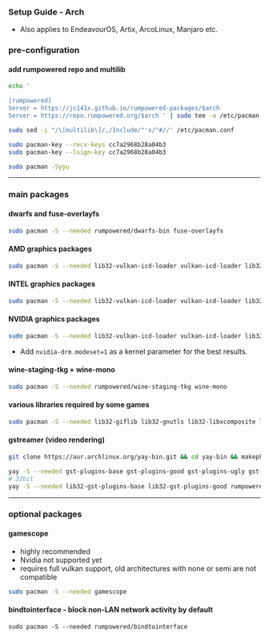 <h3>Setup Guide - Arch</h3>

- Also applies to EndeavourOS, Artix, ArcoLinux, Manjaro etc.

### pre-configuration

#### add rumpowered repo and multilib
```sh
echo '

[rumpowered]
Server = https://jc141x.github.io/rumpowered-packages/$arch
Server = https://repo.rumpowered.org/$arch ' | sudo tee -a /etc/pacman.conf

sudo sed -i "/\[multilib\]/,/Include/"'s/^#//' /etc/pacman.conf

sudo pacman-key --recv-keys cc7a2968b28a04b3
sudo pacman-key --lsign-key cc7a2968b28a04b3

sudo pacman -Syyu
```


------------------------------------------------------------------------------------------------------

### main packages

#### dwarfs and fuse-overlayfs
```sh
sudo pacman -S --needed rumpowered/dwarfs-bin fuse-overlayfs
```

#### AMD graphics packages
```sh
sudo pacman -S --needed lib32-vulkan-icd-loader vulkan-icd-loader lib32-vulkan-radeon vulkan-radeon && sudo pacman -R amdvlk
```

#### INTEL graphics packages

```sh
sudo pacman -S --needed lib32-vulkan-icd-loader vulkan-icd-loader lib32-vulkan-intel vulkan-intel
```

#### NVIDIA graphics packages

```sh
sudo pacman -S --needed lib32-vulkan-icd-loader vulkan-icd-loader lib32-libglvnd lib32-nvidia-utils libglvnd nvidia
```

- Add `nvidia-drm.modeset=1` as a kernel parameter for the best results.

#### wine-staging-tkg + wine-mono
```sh
sudo pacman -S --needed rumpowered/wine-staging-tkg wine-mono
```

#### various libraries required by some games
```sh
sudo pacman -S --needed lib32-giflib lib32-gnutls lib32-libxcomposite lib32-libxinerama lib32-libxslt lib32-mpg123 lib32-v4l-utils lib32-alsa-lib lib32-alsa-plugins lib32-libpulse lib32-openal lib32-zlib giflib libgphoto2 libxcrypt-compat zlib
```

#### gstreamer (video rendering)
```sh
git clone https://aur.archlinux.org/yay-bin.git && cd yay-bin && makepkg -si

yay -S --needed gst-plugins-base gst-plugins-good gst-plugins-ugly gst-plugins-bad gstreamer-vaapi gst-libav
# 32bit
yay -S --needed lib32-gst-plugins-base lib32-gst-plugins-good rumpowered/lib32-gst-plugins-ugly lib32-gst-plugins-bad
```

-------------------------------------------------------------------------------------------------------------------

### optional packages

#### gamescope
- highly recommended
- Nvidia not supported yet
- requires full vulkan support, old architectures with none or semi are not compatible

```sh
sudo pacman -S --needed gamescope
```

#### bindtointerface - block non-LAN network activity by default
```
sudo pacman -S --needed rumpowered/bindtointerface
```
